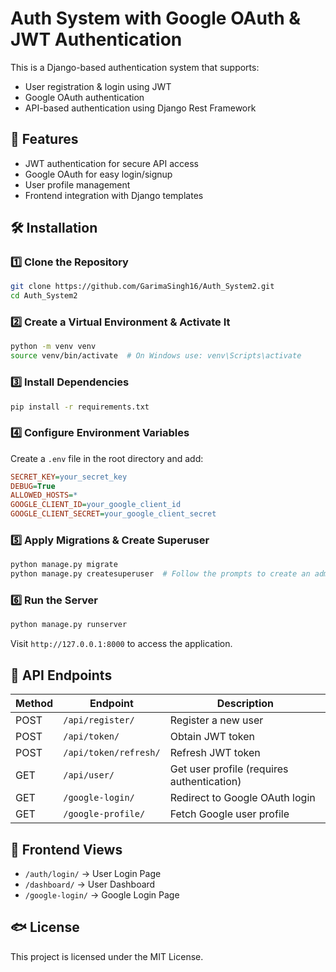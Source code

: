 # Auth System with Google OAuth & JWT Authentication

This is a Django-based authentication system that supports:
- User registration & login using JWT
- Google OAuth authentication
- API-based authentication using Django Rest Framework

## 🚀 Features
- JWT authentication for secure API access
- Google OAuth for easy login/signup
- User profile management
- Frontend integration with Django templates

## 🛠️ Installation

### 1️⃣ Clone the Repository
```bash
git clone https://github.com/GarimaSingh16/Auth_System2.git
cd Auth_System2
```

### 2️⃣ Create a Virtual Environment & Activate It
```bash
python -m venv venv
source venv/bin/activate  # On Windows use: venv\Scripts\activate
```

### 3️⃣ Install Dependencies
```bash
pip install -r requirements.txt
```

### 4️⃣ Configure Environment Variables
Create a `.env` file in the root directory and add:
```ini
SECRET_KEY=your_secret_key
DEBUG=True
ALLOWED_HOSTS=*
GOOGLE_CLIENT_ID=your_google_client_id
GOOGLE_CLIENT_SECRET=your_google_client_secret
```

### 5️⃣ Apply Migrations & Create Superuser
```bash
python manage.py migrate
python manage.py createsuperuser  # Follow the prompts to create an admin user
```

### 6️⃣ Run the Server
```bash
python manage.py runserver
```
Visit `http://127.0.0.1:8000` to access the application.

## 🔗 API Endpoints
| Method | Endpoint | Description |
|--------|---------|-------------|
| POST | `/api/register/` | Register a new user |
| POST | `/api/token/` | Obtain JWT token |
| POST | `/api/token/refresh/` | Refresh JWT token |
| GET | `/api/user/` | Get user profile (requires authentication) |
| GET | `/google-login/` | Redirect to Google OAuth login |
| GET | `/google-profile/` | Fetch Google user profile |

## 🎨 Frontend Views
- `/auth/login/` → User Login Page
- `/dashboard/` → User Dashboard
- `/google-login/` → Google Login Page

## 🐟 License
This project is licensed under the MIT License.

